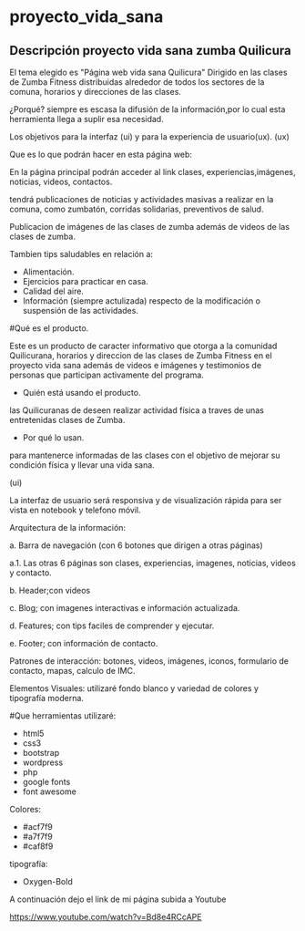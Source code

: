 # proyecto_vida_sana

## Descripción proyecto vida sana zumba Quilicura

El tema elegido es "Página web vida sana Quilicura" Dirigido en las clases de Zumba Fitness distribuidas alrededor de todos los sectores de la comuna, horarios y direcciones de las clases.

¿Porqué? siempre es escasa la difusión de la información,por lo cual esta herramienta llega a suplir esa necesidad.

Los objetivos para la interfaz (ui) y para la experiencia de usuario(ux).
(ux)

Que es lo que podrán hacer en esta página web:

En la página principal podrán acceder al link clases, experiencias,imágenes, noticias, videos, contactos.

tendrá publicaciones de noticias y actividades masivas a realizar en la comuna, como zumbatón, corridas solidarias, preventivos de salud.

Publicacion de imágenes de las clases de zumba además de videos de las clases de zumba.

Tambien tips saludables en relación a:

- Alimentación.
- Ejercicios para practicar en casa.
- Calidad del aire.
- Información (siempre actulizada) respecto de la modificación o suspensión de las actividades.

#Qué es el producto.

Este es un producto de caracter informativo que otorga a la comunidad Quilicurana, horarios y direccion de las clases de Zumba Fitness en el proyecto vida sana además de videos e imágenes y testimonios de personas que participan activamente del programa.

- Quién está usando el producto.

las Quilicuranas de deseen realizar actividad física a traves de unas entretenidas clases de Zumba.

- Por qué lo usan.

para mantenerce informadas de las clases con el objetivo de mejorar su condición física y llevar una vida sana.

(ui)

La interfaz de usuario será responsiva y de visualización rápida para ser vista en notebook y telefono móvil.

Arquitectura de la información:

a. Barra de navegación (con 6 botones que dirigen a otras páginas)

a.1. Las otras 6 páginas son clases, experiencias, imagenes, noticias, videos y contacto. 

b. Header;con videos

c. Blog; con imagenes interactivas e información actualizada.

d. Features; con tips faciles de comprender y ejecutar.

e. Footer; con información de contacto.

Patrones de interacción: botones, videos, imágenes, iconos, formulario de contacto, mapas, calculo de IMC.

Elementos Visuales: utilizaré fondo blanco y variedad de colores y tipografía moderna.

#Que herramientas utilizaré:

- html5
- css3
- bootstrap
- wordpress
- php
- google fonts
- font awesome 

Colores:
- #acf7f9
- #a7f7f9
- #caf8f9

tipografía:

- Oxygen-Bold

A continuación dejo el link de mi página subida a Youtube

https://www.youtube.com/watch?v=Bd8e4RCcAPE




